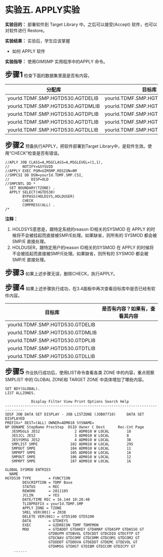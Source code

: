 # 实验五. APPLY实验

**实验目的：** 部署软件到 Target Library 中。之后可以接受(Accept) 软件，也可以对软件进行 Restore。

**实验结果：** 实验后，学生应该掌握

- 如何 APPLY 软件

**实验指导：** 使用GIMSMP 实用程序中的APPLY 命令。

**<font size=5>步骤1</font>** 检查下面的数据集里面是否有内容。

| 分配库                           | 目标库                          |
| -------------------------------- | ------------------------------- |
| yourId.TDMF.SMP.HGTD530.AGTDELIB | yourId.TDMF.SMP.HGTD530.GTDELIB |
| yourId.TDMF.SMP.HGTD530.AGTDMLIB | yourId.TDMF.SMP.HGTD530.GTDMLIB |
| yourId.TDMF.SMP.HGTD530.AGTDPLIB | yourId.TDMF.SMP.HGTD530.GTDPLIB |
| yourId.TDMF.SMP.HGTD530.AGTDTLIB | yourId.TDMF.SMP.HGTD530.GTDTLIB |
| yourId.TDMF.SMP.HGTD530.AGTDLLIB | yourId.TDMF.SMP.HGTD530.GTDLLIB |

**<font size=5>步骤2</font>**  预备执行APPLY，把软件部署到Target Library中，是软件生效。使用“CHECK”检查是否有错误。

```
//APLY JOB CLASS=A,MSGCLASS=A,MSGLEVEL=(1,1),
// 		NOTIFY=&SYSUID
//APPLY EXEC PGM=GIMSMP,REGION=0M
//SMPCSI DD DSN=yourId.TDMF.SMP.CSI,
//			DISP=OLD
//SMPCNTL DD *
  SET BOUNDARY(TZONE) .
  APPLY SELECT(HGTD530)
		BYPASS(HOLDSYS,HOLDUSER)
		CHECK
		COMPRESS(ALL) .
/*
```

**注释：**

1. HOLDSYS意思是，跟特定系统的reason ID相关的SYSMOD 在 APPLY 的时候将不会被挂起而直接被SMP/E处理。如果缺省，则所有的 SYSMOD 都会被SMP/E 直接处理。
2. HOLDUSER，跟特定用户的reason ID相关的SYSMOD 在 APPLY 的时候将不会被挂起而直接被SMP/E处理。如果缺省，则所有的 SYSMOD 都会被SMP/E 直接处理。

**<font size=5>步骤3</font>** 如果上述步骤无误，删除CHECK，执行APPLY。



**<font size=5>步骤4</font>** 如果上述步骤执行成功，在3.4面板中再次查看目标库中是否已经有软件内容。

| 目标库                          | 是否有内容？如果有，查看其内容                           |
| -------------------------------- | ------------------------------- |
| yourId.TDMF.SMP.HGTD530.GTDELIB |  |
| yourId.TDMF.SMP.HGTD530.GTDMLIB |  |
| yourId.TDMF.SMP.HGTD530.GTDPLIB |  |
| yourId.TDMF.SMP.HGTD530.GTDTLIB |  |
| yourId.TDMF.SMP.HGTD530.GTDLLIB |  |

**<font size=5>步骤5</font>** 作业执行成功后，使用LIST命令查看各类 ZONE 中的内容，重点观察 SMPLIST 中的 GLOBAL ZONE和 TARGET ZONE 中具体增加了哪些内容。

```
SET BDY(GLOBAL).
LIST ALLZONES.
```

```
			Display Filter View Print Options Search Help
-------------------------------------------------------------------------------
SDSF JOB DATA SET DISPLAY - JOB LISTZONE (JOB07710) 	DATA SET DISPLAYED
PREFIX=* DEST=(ALL) OWNER=ADM010 SYSNAME=
NP DDNAME StepName ProcStep  DSID Owner C Dest 		Rec-Cnt Page
   JESMSGLG JES2 				2 ADM010 W LOCAL 		18
   JESJCL JES2 					3 ADM010 W LOCAL 		8
   JESYSMSG JES2 				4 ADM010 W LOCAL 		38
   SMPLIST SMPE 			  102 ADM010 W LOCAL 		295
   SMPOUT SMPE 				  104 ADM010 W LOCAL 		11
   SMPRPT SMPE 				  105 ADM010 W LOCAL 		16
   SMPOUT SMPE 				  106 ADM010 W LOCAL 		12
   SMPRPT SMPE 				  107 ADM010 W LOCAL 		16
```

```
GLOBAL SYSMOD ENTRIES
  NAME
HGTD530 TYPE 		= FUNCTION
		DESCRIPTION = TDMF Base
		STATUS 		= REC
		REWORK 		= 2011105
		JCLIN 		= YES
		DATE/TIME REC = 16.144 10:28:48
		TLIBPREFIX = yourId.TDMF.SMP
		APPLY ZONE = TZONE
		SREL VER(001) = Z038
		DELETE VER(001) = GTD5100 GTD5200
		DATA 		= GTDKEYS
		EXEC 		= GZDRECON TDMF TDMFMON
		MOD 		= GTDADDT GTDAKEY GTDAMAP GTDASPP GTDASSO GT
					GTDBUPM GTDBVOL GTDCDDT GTDCDIO GTDCFTP GT
					GTDCNAV GTDCOMF GTDCOMM GTDCOM1 GTDCOM2 GT
                    GTDDDDT GTDDOVA GTDEDDT GTDEMC GTDEVOL GT
                    GTDHMSG GTDHST GTDIBM GTDICOM GTDICPY GT
    ......
```

